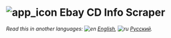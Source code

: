 # ![app_icon](https://user-images.githubusercontent.com/49783652/72156153-ddbdd180-33c5-11ea-8f87-368e733923ea.png) Ebay CD Info Scraper

*Read this in another languages: ![en](https://user-images.githubusercontent.com/49783652/69971412-e56d9900-1530-11ea-8516-f9f1f6219147.png) [English](https://github.com/konovalov-maksim/ebay_cd_info_scraper/blob/master/README.md), ![ru](https://user-images.githubusercontent.com/49783652/69971413-e56d9900-1530-11ea-8937-a7989b8d727d.png) [Русский](https://github.com/konovalov-maksim/ebay_cd_info_scraper/blob/master/README.ru.md).*

